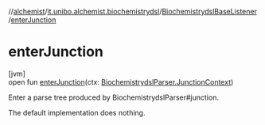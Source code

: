 //[alchemist](../../../index.md)/[it.unibo.alchemist.biochemistrydsl](../index.md)/[BiochemistrydslBaseListener](index.md)/[enterJunction](enter-junction.md)

# enterJunction

[jvm]\
open fun [enterJunction](enter-junction.md)(ctx: [BiochemistrydslParser.JunctionContext](../-biochemistrydsl-parser/-junction-context/index.md))

Enter a parse tree produced by BiochemistrydslParser#junction. 

The default implementation does nothing.
